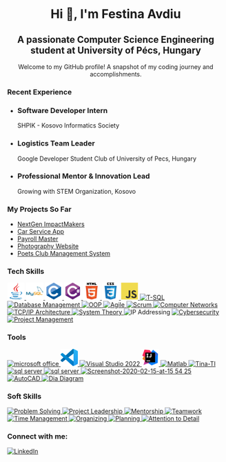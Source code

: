 <h1 align="center">Hi 👋, I'm Festina Avdiu</h1>
<h2 align="center">A passionate Computer Science Engineering student at University of Pécs, Hungary</h2>

<p align="center"> Welcome to my GitHub profile! A snapshot of my coding journey and accomplishments. </p>



### Recent Experience
-  ### **Software Developer Intern**

   SHPIK - Kosovo Informatics Society
- ### **Logistics Team Leader**

  Google Developer Student Club of University of Pecs, Hungary
-  ### **Professional Mentor & Innovation Lead**

   Growing with STEM Organization, Kosovo



### My Projects So Far

- [NextGen ImpactMakers](https://github.com/FestinaAvdiu/Platform-for-Youth-Engagement) 
- [Car Service App](https://github.com/FestinaAvdiu/Java-Project)
- [Payroll Master](https://github.com/FestinaAvdiu/Payroll-Master)
- [Photography Website](https://github.com/FestinaAvdiu/Photography-Portfolio)
- [Poets Club Management System](https://github.com/FestinaAvdiu/Poets-Club-Management-System-)



### Tech Skills
 
<p align="left"> 
  <a href="https://www.java.com/en/" target="_blank"> 
    <img src="https://raw.githubusercontent.com/devicons/devicon/master/icons/java/java-original.svg" alt="java" width="40" height="40"/> 
  </a>
  <a href="https://www.mysql.com/" target="_blank"> 
    <img src="https://raw.githubusercontent.com/devicons/devicon/master/icons/mysql/mysql-original-wordmark.svg" alt="mysql" width="40" height="40"/> 
  </a>
 
 
  <a href="https://en.wikipedia.org/wiki/C_(programming_language)" target="_blank">
    <img src="https://raw.githubusercontent.com/devicons/devicon/master/icons/c/c-original.svg" alt="c" width="40" height="40"/> 
  </a>
  <a href="https://docs.microsoft.com/en-us/dotnet/csharp/" target="_blank">
    <img src="https://raw.githubusercontent.com/devicons/devicon/master/icons/csharp/csharp-original.svg" alt="csharp" width="40" height="40"/>
  </a>
  <a href="https://developer.mozilla.org/en-US/docs/Web/HTML" target="_blank">
    <img src="https://raw.githubusercontent.com/devicons/devicon/master/icons/html5/html5-original-wordmark.svg" alt="html" width="40" height="40"/> 
  </a>
  <a href="https://developer.mozilla.org/en-US/docs/Web/CSS" target="_blank">
    <img src="https://raw.githubusercontent.com/devicons/devicon/master/icons/css3/css3-original-wordmark.svg" alt="css" width="40" height="40"/> 
  <a href="https://developer.mozilla.org/en-US/docs/Web/JavaScript" target="_blank"> 
    <img src="https://raw.githubusercontent.com/devicons/devicon/master/icons/javascript/javascript-original.svg" alt="javascript" width="40" height="40"/> 
  </a>
 




 
 <a href="https://www.microsoft.com/en-us/sql-server" target="_blank">
    <img src="https://img.shields.io/badge/T--SQL-000000?style=for-the-badge&logo=tsql&logoColor=white" alt="T-SQL" width="50" height="40"/>
  </a>
  <a href="https://www.oracle.com/database/" target="_blank">
  <img src="https://img.shields.io/badge/Database%20Management-000000?style=for-the-badge&logo=database&logoColor=white" alt="Database Management" width="120" height="40"/>
</a>

  <a href="https://www.oracle.com/database/" target="_blank">
    <img src="https://img.shields.io/badge/OOP-000000?style=for-the-badge&logo=oop&logoColor=white" alt="OOP" width="50" height="40"/>
  </a>
  <a href="https://www.agilealliance.org/agile101/" target="_blank">
    <img src="https://img.shields.io/badge/Agile-000000?style=for-the-badge&logo=agile&logoColor=white" alt="Agile" width="50" height="40"/>
  </a>
  <a href="https://www.scrum.org/" target="_blank">
    <img src="https://img.shields.io/badge/Scrum-000000?style=for-the-badge&logo=scrum&logoColor=white" alt="Scrum" width="50" height="40"/>
  </a>
  <a href="https://en.wikipedia.org/wiki/Computer_network" target="_blank">
    <img src="https://img.shields.io/badge/Computer%20Networks-000000?style=for-the-badge&logo=computer-networks&logoColor=white" alt="Computer Networks" width="120" height="40"/>
  </a>
<a href="https://en.wikipedia.org/wiki/Internet_protocol_suite" target="_blank">
    <img src="https://img.shields.io/badge/TCP/IP%20Architecture-000000?style=for-the-badge&logo=tcp-ip&logoColor=white" alt="TCP/IP Architecture" width="120" height="40"/>
</a>
<a href="https://en.wikipedia.org/wiki/Internet_protocol_suite" target="_blank">
    <img src="https://img.shields.io/badge/System_Theory-000000?style=for-the-badge&logo=tcp-ip&logoColor=white" alt="System Theory" width="100" height="40"/>
</a
 <a href="https://en.wikipedia.org/wiki/Internet_protocol_suite" target="_blank">
    <img src="https://img.shields.io/badge/IP_Addressing-000000?style=for-the-badge&logo=tcp-ip&logoColor=white" alt="IP Addressing" width="100" height="40"/>
</a>
<a href="https://en.wikipedia.org/wiki/Internet_protocol_suite" target="_blank">
    <img src="https://img.shields.io/badge/Cybersecurity-000000?style=for-the-badge&logo=tcp-ip&logoColor=white" alt="Cybersecurity" width="100" height="40"/>
</a>
<a href="https://en.wikipedia.org/wiki/Internet_protocol_suite" target="_blank">
    <img src="https://img.shields.io/badge/Project_Management-000000?style=for-the-badge&logo=tcp-ip&logoColor=white" alt="Project Management" width="120" height="40"/>
</a>

 
</p>


### Tools 

<p align="left">
  <a href="https://www.microsoft.com/en-us/microsoft-365" target="_blank">
    <img src="https://img.icons8.com/fluency/48/000000/microsoft-office-2019.png" alt="microsoft office" width="40" height="40"/>
  </a>
  <a href="https://code.visualstudio.com/" target="_blank">
    <img src="https://raw.githubusercontent.com/devicons/devicon/master/icons/vscode/vscode-original.svg" alt="VS Code" width="40" height="40"/>
  </a>
  <a href="https://visualstudio.microsoft.com/vs/2022/" target="_blank">
    <img src="https://github.com/user-attachments/assets/2259e620-2559-4868-9986-98847fe9f4a3" alt="Visual Studio 2022" width="40" height="40"/>
  </a>
  
 
  <a href="https://www.jetbrains.com/idea/" target="_blank">
    <img src="https://raw.githubusercontent.com/devicons/devicon/master/icons/intellij/intellij-original.svg" alt="IntelliJ" width="40" height="40"/>
  </a>
  <a href="https://www.mathworks.com/products/matlab.html" target="_blank">
    <img src="https://upload.wikimedia.org/wikipedia/commons/2/21/Matlab_Logo.png" alt="Matlab" width="40" height="40"/>
  </a>

  <a href="https://www.ti.com/tool/TINA-TI" target="_blank">
  <img src="https://github.com/user-attachments/assets/1e58aa54-606e-4d76-888f-6df5587caa54" alt="Tina-TI" width="40" height="40"/>
  </a>

  <a href="https://www.microsoft.com/en-us/sql-server" target="_blank"> 
    <img src="https://github.com/user-attachments/assets/db61f6d2-1330-44ef-91a4-fd90e0bd59ef" alt="sql server" width="42" height="40"/>
  </a>
  <a href="https://www.microsoft.com/en-us/sql-server" target="_blank"> 
    <img src="https://github.com/user-attachments/assets/263d7ee7-810d-486e-9ed1-94f1962f28a1" alt="sql server" width="42" height="40"/>
  </a>
  
  <a href="https://www.cisco.com/c/en/us/products/index.html" target="_blank">
  <img src="https://github.com/user-attachments/assets/56f9411e-831e-47cb-90c9-4df0469f4de2" alt="Screenshot-2020-02-15-at-15 54 25"
-attachments/assets/cisco_packet_tracer_logo.png" width="40" height="40"/>
  </a>


  <a href="https://www.autodesk.com/products/autocad/overview" target="_blank">
    <img src="https://github.com/user-attachments/assets/1b479564-1004-429d-b396-32476f6132af" alt="AutoCAD" width="40" height="40"/>
  </a>



  <a href="https://sourceforge.net/projects/dia-installer/" target="_blank">
    <img src="https://github.com/user-attachments/assets/5786f87f-96c4-42d7-8d4c-e891c168f43f" alt="Dia Diagram" width="40" height="40"/>
  </a>
  
  

</p>



### Soft Skills

<a href="https://www.oracle.com/database/" target="_blank">
    <img src="https://img.shields.io/badge/Problem_Solving-000000?style=for-the-badge&logo=problem-solving&logoColor=white" alt="Problem Solving" width="130" height="30"/>
</a>
<a href="https://www.agilealliance.org/agile101/" target="_blank">
    <img src="https://img.shields.io/badge/Project_Leadership-000000?style=for-the-badge&logo=project-leadership&logoColor=white" alt="Project Leadership" width="130" height="30"/>
</a>
<a href="https://www.scrum.org/" target="_blank">
    <img src="https://img.shields.io/badge/Mentorship-000000?style=for-the-badge&logo=mentorship&logoColor=white" alt="Mentorship" width="70" height="30"/>
</a>
<a href="https://www.scrum.org/" target="_blank">
    <img src="https://img.shields.io/badge/Teamwork-000000?style=for-the-badge&logo=teamwork&logoColor=white" alt="Teamwork" width="70" height="30"/>
</a>
<a href="https://www.scrum.org/" target="_blank">
    <img src="https://img.shields.io/badge/Time_Management-000000?style=for-the-badge&logo=time-management&logoColor=white" alt="Time Management" width="130" height="30"/>
</a>
<a href="https://www.scrum.org/" target="_blank">
    <img src="https://img.shields.io/badge/Organizing-000000?style=for-the-badge&logo=organizing&logoColor=white" alt="Organizing" width="70" height="30"/>
</a>
<a href="https://www.scrum.org/" target="_blank">
    <img src="https://img.shields.io/badge/Planning-000000?style=for-the-badge&logo=planning&logoColor=white" alt="Planning" width="70" height="30"/>
</a>
<a href="https://www.scrum.org/" target="_blank">
    <img src="https://img.shields.io/badge/Attention_to_Detail-000000?style=for-the-badge&logo=attention-to-detail&logoColor=white" alt="Attention to Detail" width="130" height="30"/>
</a>


### Connect with me:
<p align="left">
  <a href="https://www.linkedin.com/in/festina-avdiu-758224247/" target="blank">
    <img src="https://github.com/user-attachments/assets/a1276ba6-5e44-4c4f-912c-c47d82a01b77" alt="LinkedIn" height="65" width="100" />
  </a> 
</p>
